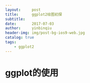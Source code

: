 ```yaml
---
layout:     post
title:      ggplot2绘图初探
subtitle:   
date:       2017-07-03
author:     yinbinqiu
header-img: img/post-bg-ios9-web.jpg
catalog: true
tags:
    - ggplot2
---
```


# ggplot的使用



